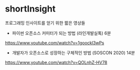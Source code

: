 # shortInsight
프로그래밍 인사이트를 얻기 위한 짧은 영상들


* 파이썬 오픈소스 커미터가 되는 방법 (라인개발실톡) 6분

https://www.youtube.com/watch?v=1goockl3wPs

* 개발자가 오픈소스로 성장하는 구체적인 방법 (SOSCON 2020) 14분

https://www.youtube.com/watch?v=QOLnhZ-HV78

